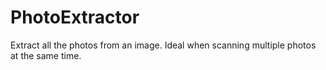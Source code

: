 # PhotoExtractor
Extract all the photos from an image. Ideal when scanning multiple photos at the same time.
